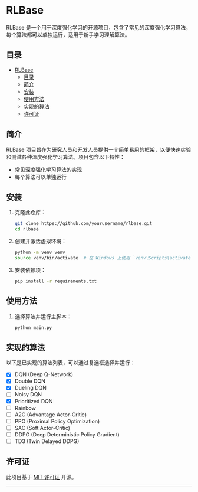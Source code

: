 # RLBase

RLBase 是一个用于深度强化学习的开源项目，包含了常见的深度强化学习算法，每个算法都可以单独运行，适用于新手学习理解算法。

## 目录

- [RLBase](#rlbase)
  - [目录](#目录)
  - [简介](#简介)
  - [安装](#安装)
  - [使用方法](#使用方法)
  - [实现的算法](#实现的算法)
  - [许可证](#许可证)

## 简介

RLBase 项目旨在为研究人员和开发人员提供一个简单易用的框架，以便快速实验和测试各种深度强化学习算法。项目包含以下特性：

- 常见深度强化学习算法的实现
- 每个算法可以单独运行

## 安装

1. 克隆此仓库：
    ```bash
    git clone https://github.com/yourusername/rlbase.git
    cd rlbase
    ```

2. 创建并激活虚拟环境：
    ```bash
    python -m venv venv
    source venv/bin/activate  # 在 Windows 上使用 `venv\Scripts\activate`
    ```

3. 安装依赖项：
    ```bash
    pip install -r requirements.txt
    ```

## 使用方法

1. 选择算法并运行主脚本：
    ```bash
    python main.py
    ```

## 实现的算法

以下是已实现的算法列表，可以通过复选框选择并运行：

- [X] DQN (Deep Q-Network)
- [X] Double DQN
- [X] Dueling DQN
- [ ] Noisy DQN
- [X] Prioritized DQN
- [ ] Rainbow
- [ ] A2C (Advantage Actor-Critic)
- [ ] PPO (Proximal Policy Optimization)
- [ ] SAC (Soft Actor-Critic)
- [ ] DDPG (Deep Deterministic Policy Gradient)
- [ ] TD3 (Twin Delayed DDPG)

## 许可证

此项目基于 [MIT 许可证](LICENSE) 开源。

---



